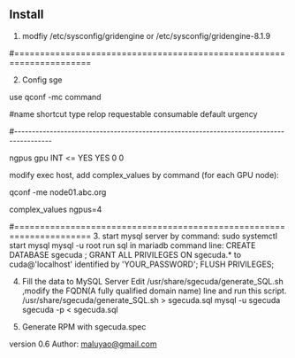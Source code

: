 ## Install

1. modfiy /etc/sysconfig/gridengine or  /etc/sysconfig/gridengine-8.1.9

#=====================================================================

2. Config sge

use qconf -mc command

#name               shortcut   type        relop requestable consumable default  urgency

#----------------------------------------------------------------------------------------

ngpus                 gpu        INT         <=    YES         YES        0        0


modify exec host, add complex_values by command (for each GPU node):

qconf -me node01.abc.org

complex_values        ngpus=4

#=====================================================================
3. start mysql server by command:
sudo systemctl start mysql
mysql -u root
run sql in mariadb command line:
CREATE DATABASE sgecuda ;
GRANT ALL PRIVILEGES ON sgecuda.* to cuda@'localhost' identified by 'YOUR_PASSWORD';
FLUSH PRIVILEGES;

4. Fill the data to MySQL Server
Edit /usr/share/sgecuda/generate_SQL.sh  ,modify the FQDN(A fully qualified domain name) line and run this script.
/usr/share/sgecuda/generate_SQL.sh > sgecuda.sql 
mysql -u sgecuda sgecuda -p < sgecuda.sql

5. Generate RPM with sgecuda.spec

version 0.6
Author: maluyao@gmail.com
